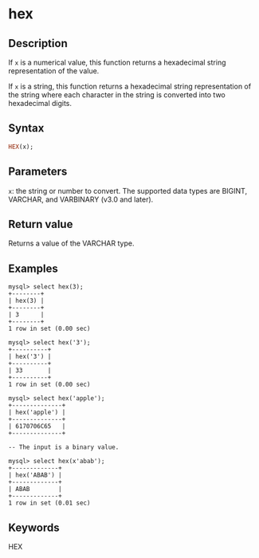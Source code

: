 # hex

## Description

If `x` is a numerical value, this function returns a hexadecimal string representation of the value.

If `x` is a string, this function returns a hexadecimal string representation of the string where each character in the string is converted into two hexadecimal digits.

## Syntax

```Haskell
HEX(x);
```

## Parameters

`x`: the string or number to convert. The supported data types are BIGINT, VARCHAR, and VARBINARY (v3.0 and later).

## Return value

Returns a value of the VARCHAR type.

## Examples

```Plain Text
mysql> select hex(3);
+--------+
| hex(3) |
+--------+
| 3      |
+--------+
1 row in set (0.00 sec)

mysql> select hex('3');
+----------+
| hex('3') |
+----------+
| 33       |
+----------+
1 row in set (0.00 sec)

mysql> select hex('apple');
+--------------+
| hex('apple') |
+--------------+
| 6170706C65   |
+--------------+

-- The input is a binary value.

mysql> select hex(x'abab');
+-------------+
| hex('ABAB') |
+-------------+
| ABAB        |
+-------------+
1 row in set (0.01 sec)
```

## Keywords

HEX
